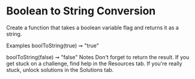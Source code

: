 # Boolean to String Conversion

Create a function that takes a boolean variable flag and returns it as a string.

Examples
boolToString(true) ➞ "true"

boolToString(false) ➞ "false"
Notes
Don't forget to return the result.
If you get stuck on a challenge, find help in the Resources tab.
If you're really stuck, unlock solutions in the Solutions tab.
